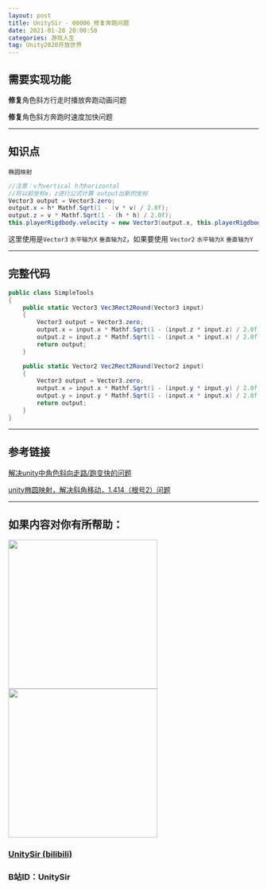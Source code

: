 ```yaml
---
layout: post
title: UnitySir - 00006_修复奔跑问题
date: 2021-01-28 20:00:58
categories: 游戏人生
tag: Unity2020开放世界
---
```






## 需要实现功能

**修复**角色斜方行走时播放奔跑动画问题

**修复**角色斜方奔跑时速度加快问题



---



## 知识点

`椭圆映射` 

```c#
//注意：v为vertical h为horizontal
//将以前坐标x，z进行公式计算 output出新的坐标
Vector3 output = Vector3.zero;
output.x = h* Mathf.Sqrt(1 - (v * v) / 2.0f);
output.z = v * Mathf.Sqrt(1 - (h * h) / 2.0f);
this.playerRigdbody.velocity = new Vector3(output.x, this.playerRigdbody.velocity.y, output.z) * this.runSpeed * Time.deltaTime;
```

这里使用是`Vector3` `水平轴为X` `垂直轴为Z`，如果要使用 `Vector2`  `水平轴为X` `垂直轴为Y`



---



## 完整代码

```C#
public class SimpleTools
{
    public static Vector3 Vec3Rect2Round(Vector3 input)
    {
        Vector3 output = Vector3.zero;
        output.x = input.x * Mathf.Sqrt(1 - (input.z * input.z) / 2.0f);
        output.z = input.z * Mathf.Sqrt(1 - (input.x * input.x) / 2.0f);
        return output;
    }

    public static Vector2 Vec2Rect2Round(Vector2 input)
    {
        Vector3 output = Vector3.zero;
        output.x = input.x * Mathf.Sqrt(1 - (input.y * input.y) / 2.0f);
        output.y = input.y * Mathf.Sqrt(1 - (input.x * input.x) / 2.0f);
        return output;
    }
}
```



---

## 参考链接

[解决unity中角色斜向走路/跑变快的问题](https://blog.csdn.net/weixin_42596385/article/details/89035822)

[unity椭圆映射，解决斜角移动，1.414（根号2）问题](https://blog.csdn.net/euphorias/article/details/95314827)



---



## 如果内容对你有所帮助：

<div><img src="https://pic4.zhimg.com/v2-87fbc8ee6ab3fd92f423d414d039b627_b.jpeg" width="300px"/>
<img src="https://pic2.zhimg.com/v2-b8ab4acf7899b2ced11287cdbd8279b5_b.jpeg" width="300px"/></div>

### [UnitySir (bilibili)](https://space.bilibili.com/308511666)
### B站ID：UnitySir